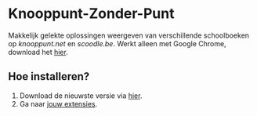 # Knooppunt-Zonder-Punt

Makkelijk gelekte oplossingen weergeven van verschillende schoolboeken op *knooppunt.net* en *scoodle.be*.
Werkt alleen met Google Chrome, download het [hier](https://www.google.com/chrome/).

## Hoe installeren?
1. Download de nieuwste versie via [hier](www.google.com).
2. Ga naar [jouw extensies](chrome://extensions).
